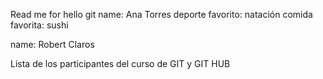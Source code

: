 Read me for hello git
name: Ana Torres
deporte favorito: natación
comida favorita: sushi

name: Robert Claros


Lista de los participantes del curso de GIT y GIT HUB
